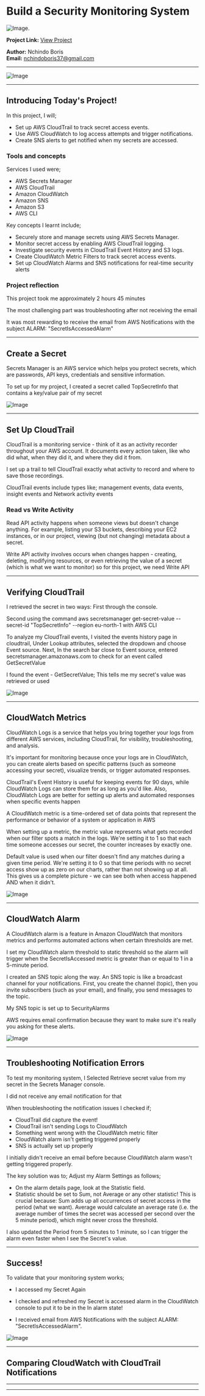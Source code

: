 # Build a Security Monitoring System

![Image](https://github.com/dev-boris67/AWS-Basics/blob/main/Project%20images/17.png?raw=true).

**Project Link:** [View Project](http://learn.nextwork.org/projects/aws-security-monitoring)

**Author:** Nchindo Boris  
**Email:** nchindoboris37@gmail.com

---

![Image](http://learn.nextwork.org/soothed_rose_serene_peach/uploads/aws-security-monitoring_reghtjy)

---

## Introducing Today's Project!

In this project, I will;
- Set up AWS CloudTrail to track secret access events.
- Use AWS CloudWatch to log access attempts and trigger notifications.
- Create SNS alerts to get notified when my secrets are accessed.

### Tools and concepts

Services I used were;
- AWS Secrets Manager
- AWS CloudTrail
- Amazon CloudWatch
- Amazon SNS
- Amazon S3
- AWS CLI

Key concepts I learnt include;
- Securely store and manage secrets using AWS Secrets Manager.
- Monitor secret access by enabling AWS CloudTrail logging.
- Investigate security events in CloudTrail Event History and S3 logs.
- Create CloudWatch Metric Filters to track secret access events.
- Set up CloudWatch Alarms and SNS notifications for real-time security alerts

### Project reflection

This project took me approximately 2 hours 45 minutes

The most challenging part was troubleshooting after not receiving the email  

It was most rewarding to receive the email from AWS Notifications with the subject ALARM: "SecretIsAccessedAlarm"

---

## Create a Secret

Secrets Manager is an AWS service which helps you protect secrets, which are passwords, API keys, credentials and sensitive information. 


To set up for my project, I created a secret called TopSecretInfo that contains a key/value pair of my secret

![Image](http://learn.nextwork.org/soothed_rose_serene_peach/uploads/aws-security-monitoring_o5p6q7r8)

---

## Set Up CloudTrail

CloudTrail is a monitoring service - think of it as an activity recorder throughout your AWS account. It documents every action taken, like who did what, when they did it, and where they did it from. 

I set up a trail to tell CloudTrail exactly what activity to record and where to save those recordings.

CloudTrail events include types like; management events, data events, insight events and Network activity events

### Read vs Write Activity

Read API activity happens when someone views but doesn't change anything. For example, listing your S3 buckets, describing your EC2 instances, or in our project, viewing (but not changing) metadata about a secret. 

Write API activity involves occurs when changes happen - creating, deleting, modifying resources, or even retrieving the value of a secret (which is what we want to monitor) so for this project, we need Write API

---

## Verifying CloudTrail

I retrieved the secret in two ways: First through the console. 

Second using the command aws secretsmanager get-secret-value --secret-id "TopSecretInfo" --region eu-north-1 with AWS CLI

To analyze my CloudTrail events, I visited the events history page in cloudtrail,  Under Lookup attributes, selected the dropdown and choose Event source.
Next, In the search bar close to Event source, entered secretsmanager.amazonaws.com to check for an event called GetSecretValue

I found the event - GetSecretValue; This tells me my secret's value was retrieved or used

![Image](http://learn.nextwork.org/soothed_rose_serene_peach/uploads/aws-security-monitoring_s8t9u0v1)

---

## CloudWatch Metrics

CloudWatch Logs is a service that helps you bring together your logs from different AWS services, including CloudTrail, for visibility, troubleshooting, and analysis. 

It's important for monitoring because once your logs are in CloudWatch, you can create alerts based on specific patterns (such as someone accessing your secret), visualize trends, or trigger automated responses.

CloudTrail's Event History is useful for keeping events for 90 days, while CloudWatch Logs can store them for as long as you'd like. Also, CloudWatch Logs are better for setting up alerts and automated responses when specific events happen

A CloudWatch metric is a time-ordered set of data points that represent the performance or behavior of a system or application in AWS

When setting up a metric, the metric value represents what gets recorded when our filter spots a match in the logs. We're setting it to 1 so that each time someone accesses our secret, the counter increases by exactly one. 

Default value is used when our filter doesn't find any matches during a given time period. We're setting it to 0 so that time periods with no secret access show up as zero on our charts, rather than not showing up at all. 
This gives us a complete picture - we can see both when access happened AND when it didn't.

![Image](http://learn.nextwork.org/soothed_rose_serene_peach/uploads/aws-security-monitoring_a9b0c1d2)

---

## CloudWatch Alarm

A CloudWatch alarm is a feature in Amazon CloudWatch that monitors metrics and performs automated actions when certain thresholds are met.

I set my CloudWatch alarm threshold to static threshold so the alarm will trigger when the SecretIsAccessed metric is greater than or equal to 1 in a 5-minute period.

I created an SNS topic along the way. An SNS topic is  like a broadcast channel for your notifications. First, you create the channel (topic), then you invite subscribers (such as your email), and finally, you send messages to the topic. 

My SNS topic is set up to SecurityAlarms

AWS requires email confirmation because they want to make sure it's really you asking for these alerts. 


![Image](http://learn.nextwork.org/soothed_rose_serene_peach/uploads/aws-security-monitoring_fsdghstt)

---

## Troubleshooting Notification Errors

To test my monitoring system, I Selected Retrieve secret value from my secret in the Secrets Manager console. 

I did not receive any email notification for that 

When troubleshooting the notification issues I checked if;
- CloudTrail did capture the event!
- CloudTrail isn't sending Logs to CloudWatch 
- Something went wrong with the CloudWatch metric filter 
- CloudWatch alarm isn't getting triggered properly
- SNS is actually set up properly

I initially didn't receive an email before because CloudWatch alarm wasn't getting triggered properly. 

The key solution was to; Adjust my Alarm Settings as follows;
- On the alarm details page, look at the Statistic field.
- Statistic should be set to Sum, not Average or any other statistic! 
This is crucial because:
Sum adds up all occurrences of secret access in the period (what we want).
Average would calculate an average rate (i.e. the average number of times the secret was accessed per second over the 5 minute period), which might never cross the threshold.

I also updated the Period from 5 minutes to 1 minute, so I can trigger the alarm even faster when I see the Secret's value.

---

## Success!

To validate  that your monitoring system works;
- I accessed my Secret Again

- I checked and refreshed my Secret is accessed alarm in the CloudWatch console to put it to be in the In alarm state!

- I received email from AWS Notifications with the subject ALARM: "SecretIsAccessedAlarm".

![Image](http://learn.nextwork.org/soothed_rose_serene_peach/uploads/aws-security-monitoring_ageraergearge)

---

## Comparing CloudWatch with CloudTrail Notifications

---

---

